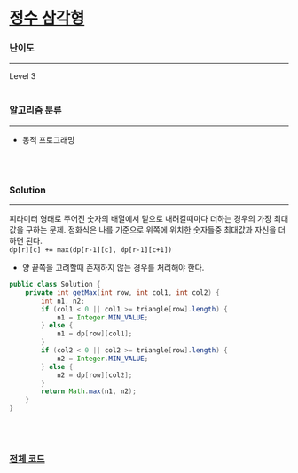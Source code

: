 # [정수 삼각형](https://programmers.co.kr/learn/courses/30/lessons/43105)

### 난이도

***
Level 3
<br><br>

### 알고리즘 분류

***

* 동적 프로그래밍

<br><br>

### Solution

***

피라미터 형태로 주어진 숫자의 배열에서 밑으로 내려갈때마다 더하는 경우의 가장 최대값을 구하는 문제. 점화식은 나를 기준으로 위쪽에 위치한 숫자들중 최대값과 자신을 더하면 된다.     
`dp[r][c] += max(dp[r-1][c], dp[r-1][c+1])`

* 양 끝쪽을 고려할때 존재하지 않는 경우를 처리해야 한다.

```java
public class Solution {
    private int getMax(int row, int col1, int col2) {
        int n1, n2;
        if (col1 < 0 || col1 >= triangle[row].length) {
            n1 = Integer.MIN_VALUE;
        } else {
            n1 = dp[row][col1];
        }
        if (col2 < 0 || col2 >= triangle[row].length) {
            n2 = Integer.MIN_VALUE;
        } else {
            n2 = dp[row][col2];
        }
        return Math.max(n1, n2);
    }
}
```

<br><br>

### [전체 코드](https://github.com/Jungmin-Seo0527/CodingTest/blob/main/src/dp/PGM_정수_삼각형.java)
